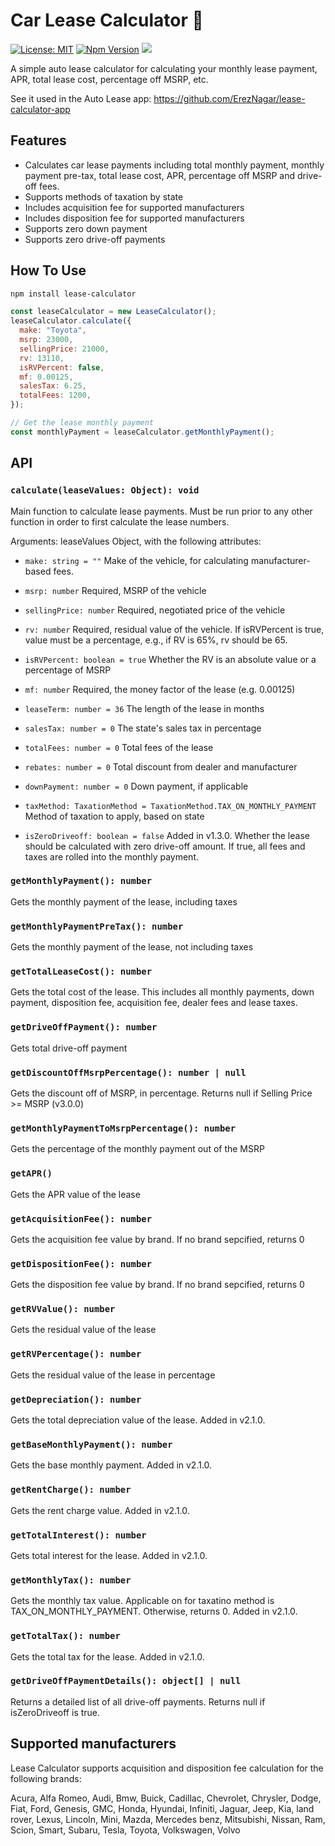 # Car Lease Calculator :red_car:

[![License: MIT](https://img.shields.io/badge/License-MIT-blue.svg)](https://opensource.org/licenses/MIT)
[![Npm Version](https://img.shields.io/npm/v/lease-calculator?color=blue&logo=npm-version)](https://www.npmjs.com/package/lease-calculator)
![](https://github.com/ErezNagar/lease-calculator/workflows/Tests/badge.svg)

A simple auto lease calculator for calculating your monthly lease payment, APR, total lease cost, percentage off MSRP, etc.

See it used in the Auto Lease app: https://github.com/ErezNagar/lease-calculator-app

## Features

- Calculates car lease payments including total monthly payment, monthly payment pre-tax, total lease cost, APR, percentage off MSRP and drive-off fees.
- Supports methods of taxation by state
- Includes acquisition fee for supported manufacturers
- Includes disposition fee for supported manufacturers
- Supports zero down payment
- Supports zero drive-off payments

## How To Use

```bash
npm install lease-calculator
```

```javascript
const leaseCalculator = new LeaseCalculator();
leaseCalculator.calculate({
  make: "Toyota",
  msrp: 23000,
  sellingPrice: 21000,
  rv: 13110,
  isRVPercent: false,
  mf: 0.00125,
  salesTax: 6.25,
  totalFees: 1200,
});

// Get the lease monthly payment
const monthlyPayment = leaseCalculator.getMonthlyPayment();
```

## API

### `calculate(leaseValues: Object): void`

Main function to calculate lease payments. Must be run prior to any other function in order to first calculate the lease numbers.

Arguments:
leaseValues Object, with the following attributes:

- `make: string = ""`
  Make of the vehicle, for calculating manufacturer-based fees.

- `msrp: number`
  Required, MSRP of the vehicle

- `sellingPrice: number`
  Required, negotiated price of the vehicle

- `rv: number`
  Required, residual value of the vehicle. If isRVPercent is true, value must be a percentage, e.g., if RV is 65%, rv should be 65.

- `isRVPercent: boolean = true`
  Whether the RV is an absolute value or a percentage of MSRP

- `mf: number`
  Required, the money factor of the lease (e.g. 0.00125)

- `leaseTerm: number = 36`
  The length of the lease in months

- `salesTax: number = 0`
  The state's sales tax in percentage

- `totalFees: number = 0`
  Total fees of the lease

- `rebates: number = 0`
  Total discount from dealer and manufacturer

- `downPayment: number = 0`
  Down payment, if applicable

- `taxMethod: TaxationMethod = TaxationMethod.TAX_ON_MONTHLY_PAYMENT`
  Method of taxation to apply, based on state

- `isZeroDriveoff: boolean = false`
  Added in v1.3.0. Whether the lease should be calculated with zero drive-off amount. If true, all fees and taxes are rolled into the monthly payment.

### `getMonthlyPayment(): number`

Gets the monthly payment of the lease, including taxes

### `getMonthlyPaymentPreTax(): number`

Gets the monthly payment of the lease, not including taxes

### `getTotalLeaseCost(): number`

Gets the total cost of the lease. This includes all monthly payments, down payment, disposition fee, acquisition fee, dealer fees and lease taxes.

### `getDriveOffPayment(): number`

Gets total drive-off payment

### `getDiscountOffMsrpPercentage(): number | null`

Gets the discount off of MSRP, in percentage. Returns null if Selling Price >= MSRP (v3.0.0)

### `getMonthlyPaymentToMsrpPercentage(): number`

Gets the percentage of the monthly payment out of the MSRP

### `getAPR()`

Gets the APR value of the lease

### `getAcquisitionFee(): number`

Gets the acquisition fee value by brand. If no brand sepcified, returns 0

### `getDispositionFee(): number`

Gets the disposition fee value by brand. If no brand sepcified, returns 0

### `getRVValue(): number`

Gets the residual value of the lease

### `getRVPercentage(): number`

Gets the residual value of the lease in percentage

### `getDepreciation(): number`

Gets the total depreciation value of the lease. Added in v2.1.0.

### `getBaseMonthlyPayment(): number`

Gets the base monthly payment. Added in v2.1.0.

### `getRentCharge(): number`

Gets the rent charge value. Added in v2.1.0.

### `getTotalInterest(): number`

Gets total interest for the lease. Added in v2.1.0.

### `getMonthlyTax(): number`

Gets the monthly tax value. Applicable on for taxatino method is TAX_ON_MONTHLY_PAYMENT. Otherwise, returns 0. Added in v2.1.0.

### `getTotalTax(): number`

Gets the total tax for the lease. Added in v2.1.0.

### `getDriveOffPaymentDetails(): object[] | null`

Returns a detailed list of all drive-off payments. Returns null if isZeroDriveoff is true.

## Supported manufacturers

Lease Calculator supports acquisition and disposition fee calculation for the following brands:

Acura, Alfa Romeo, Audi, Bmw, Buick, Cadillac, Chevrolet, Chrysler, Dodge, Fiat, Ford, Genesis, GMC, Honda, Hyundai, Infiniti, Jaguar, Jeep, Kia, land rover, Lexus, Lincoln, Mini, Mazda, Mercedes benz, Mitsubishi, Nissan, Ram, Scion, Smart, Subaru, Tesla, Toyota, Volkswagen, Volvo

